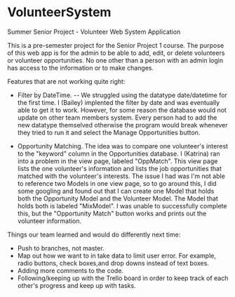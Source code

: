 # VolunteerSystem
Summer Senior Project - Volunteer Web System Application

This is a pre-semester project for the Senior Project 1 course. The purpose of this web app is for the admin to 
be able to add, edit, or delete volunteers or volunteer opportunities. No one other than a person with an admin 
login has access to the information or to make changes.

Features that are not working quite right:

- Filter by DateTime. 
-- We struggled using the datatype date/datetime for the first time. I (Bailey) implented the filter by date
   and was eventually able to get it to work. However, for some reason the database would not update on other
   team members system. Every person had to add the new datatype themselved otherwise the program would break
   whenever they tried to run it and select the Manage Opportunities button. 

- Opportunity Matching.
  The idea was to compare one volunteer's interest to the "keyword" column in the Opportunities database. I (Katrina) 
  ran into a problem in the view page, labeled "OppMatch". This view page lists the one volunteer's information and 
  lists the job opportunities that matched with the volunteer's interests. The issue I had was I'm not able to reference
  two Models in one view page, so to go around this, I did some googling and found out that I can create one Model that 
  holds both the Opportunity Model and the Volunteer Model. The Model that holds both is labeled "MixModel". I was unable
  to successfully complete this, but the "Opportunity Match" button works and prints out the volunteer information.

Things our team learned and would do differently next time:

- Push to branches, not master.
- Map out how we want to in take data to limit user error. For example, radio buttons, check boxes,and drop downs 
  instead of text boxes.
- Adding more comments to the code. 
- Following/keeping up with the Trello board in order to keep track of each other's progress and keep up with tasks.

